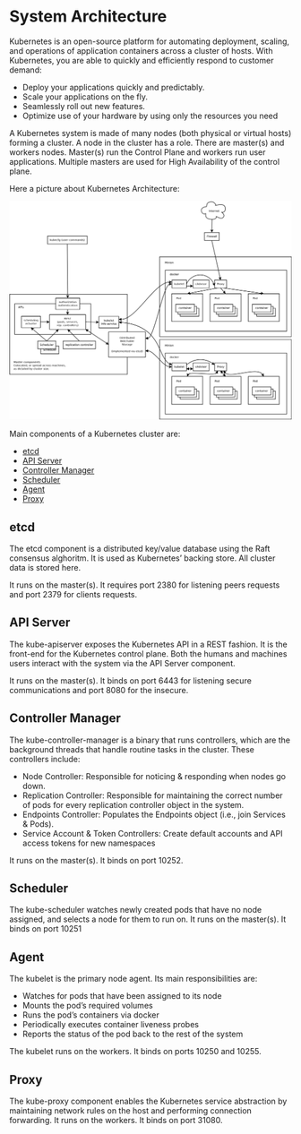 # System Architecture
Kubernetes is an open-source platform for automating deployment, scaling, and operations of application containers across a cluster of hosts. With Kubernetes, you are able to quickly and efficiently respond to customer demand:

  * Deploy your applications quickly and predictably.
  * Scale your applications on the fly.
  * Seamlessly roll out new features.
  * Optimize use of your hardware by using only the resources you need

A Kubernetes system is made of many nodes (both physical or virtual hosts) forming a cluster. A node in the cluster has a role. There are master(s) and workers nodes. Master(s) run the Control Plane and workers run user applications. Multiple masters are used for High Availability of the control plane.

Here a picture about Kubernetes Architecture:

![](../img/architecture.png?raw=true)

Main components of a Kubernetes cluster are:

   * [etcd](#etcd)
   * [API Server](#api-server)
   * [Controller Manager](#controller-manager)
   * [Scheduler](#scheduler)
   * [Agent](#agent)
   * [Proxy](#proxy)
    
## etcd
The etcd component is a distributed key/value database using the Raft consensus alghoritm. It is used as Kubernetes’ backing store. All cluster data is stored here.

It runs on the master(s).
It requires port 2380 for listening peers requests and port 2379 for clients requests.

## API Server
The kube-apiserver exposes the Kubernetes API in a REST fashion. It is the front-end for the Kubernetes control plane. Both the humans and machines users interact with the system via the API Server component.

It runs on the master(s).
It binds on port 6443 for listening secure communications and port 8080 for the insecure.

## Controller Manager
The kube-controller-manager is a binary that runs controllers, which are the background threads that handle routine tasks in the cluster. These controllers include:

  * Node Controller: Responsible for noticing & responding when nodes go down.
  * Replication Controller: Responsible for maintaining the correct number of pods for every replication controller object in the system.
  * Endpoints Controller: Populates the Endpoints object (i.e., join Services & Pods).
  * Service Account & Token Controllers: Create default accounts and API access tokens for new namespaces

It runs on the master(s).
It binds on port 10252.

## Scheduler
The kube-scheduler watches newly created pods that have no node assigned, and selects a node for them to run on. It runs on the master(s). It binds on port 10251

## Agent
The kubelet is the primary node agent. Its main responsibilities are:

  * Watches for pods that have been assigned to its node
  * Mounts the pod’s required volumes
  * Runs the pod’s containers via docker 
  * Periodically executes container liveness probes
  * Reports the status of the pod back to the rest of the system

The kubelet runs on the workers. It binds on ports 10250 and 10255.

## Proxy
The kube-proxy component enables the Kubernetes service abstraction by maintaining network rules on the host and performing connection forwarding. It runs on the workers. It binds on port 31080.

